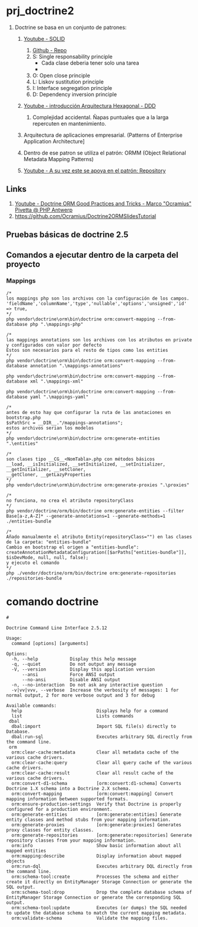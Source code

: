 # prj_doctrine2

1.  Doctrine se basa en un conjunto de patrones:

    1.  [Youtube - SOLID ](https://www.youtube.com/watch?v=xrZ5KYw5_Zw)
        1.  [Github - Repo](https://github.com/leomicheloni/SOLID-Principles-examples)
        1.  S: Single responsability principle
            -   Cada clase deberia tener solo una tarea
            -
        2.  O: Open close principle
        4.  L: Liskov sustitution principle
        5.  I: Interface segregation principle
        6.  D: Dependency inversion principle

    2.  [Youtube - introducción Arquitectura Hexagonal - DDD](https://www.youtube.com/watch?v=GZ9ic9QSO5U)
        1.  Complejidad accidental. Ñapas puntuales que a la larga repercuten en mantenimiento.
        
    3.  Arquitectura de aplicaciones empresarial. (Patterns of Enterprise Application Architecture]
    4.  Dentro de ese patron se utiliza el patrón: ORMM (Object Relational Metadata Mapping Patterns)
    5.  [Youtube - A su vez este se apoya en el patrón: Repository](https://www.youtube.com/watch?v=mb6bwnEaZ3U)

## Links
1. [Youtube - Doctrine ORM Good Practices and Tricks - Marco "Ocramius" Pivetta @ PHP Antwerp](https://www.youtube.com/watch?v=j4nS_dGxxs8)
2. https://github.com/Ocramius/Doctrine2ORMSlidesTutorial

## Pruebas básicas de doctrine 2.5


## Comandos a ejecutar dentro de la carpeta del proyecto

### Mappings
```
/*
los mappings php son los archivos con la configuración de los campos.
'fieldName','columnName','type','nullable','options','unsigned','id' => true,
*/
php vendor\doctrine\orm\bin\doctrine orm:convert-mapping --from-database php ".\mappings-php"

/*
las mappings annotations son los archivos con los atributos en private y configurados con valor por defecto
Estos son necesarios para el resto de tipos como los entities
*/
php vendor\doctrine\orm\bin\doctrine orm:convert-mapping --from-database annotation ".\mappings-annotations"

php vendor\doctrine\orm\bin\doctrine orm:convert-mapping --from-database xml ".\mappings-xml"

php vendor\doctrine\orm\bin\doctrine orm:convert-mapping --from-database yaml ".\mappings-yaml"

/*
antes de esto hay que configurar la ruta de las anotaciones en bootstrap.php
$sPathSrc = __DIR__."/mappings-annotations";
estos archivos serian los modelos
*/
php vendor\doctrine\orm\bin\doctrine orm:generate-entities ".\entities"

/*
son clases tipo __CG__<NomTabla>.php con métodos básicos 
__load, __isInitialized, __setInitialized, __setInitializer, __getInitializer, __setCloner,
__getCloner, __getLazyProperties
*/
php vendor\doctrine\orm\bin\doctrine orm:generate-proxies ".\proxies"

/*
no funciona, no crea el atributo repositoryClass
*/
php vendor/doctrine/orm/bin/doctrine orm:generate-entities --filter Base[a-z,A-Z]* --generate-annotations=1 --generate-methods=1  ./entities-bundle

/*
Añado manualmente el atributo Entity(repositoryClass="") en las clases de la carpeta: "entities-bundle"
Cambio en bootstrap el origen a "entities-bundle":
createAnnotationMetadataConfiguration([$arPaths["entities-bundle"]], $isDevMode, null, null, false);
y ejecuto el comando
*/
php ./vendor/doctrine/orm/bin/doctrine orm:generate-repositories ./repositories-bundle

```

# comando doctrine
```
# 

Doctrine Command Line Interface 2.5.12

Usage:
  command [options] [arguments]

Options:
  -h, --help            Display this help message
  -q, --quiet           Do not output any message
  -V, --version         Display this application version
      --ansi            Force ANSI output
      --no-ansi         Disable ANSI output
  -n, --no-interaction  Do not ask any interactive question
  -v|vv|vvv, --verbose  Increase the verbosity of messages: 1 for normal output, 2 for more verbose output and 3 for debug

Available commands:
  help                            Displays help for a command
  list                            Lists commands
 dbal
  dbal:import                     Import SQL file(s) directly to Database.
  dbal:run-sql                    Executes arbitrary SQL directly from the command line.
 orm
  orm:clear-cache:metadata        Clear all metadata cache of the various cache drivers.
  orm:clear-cache:query           Clear all query cache of the various cache drivers.
  orm:clear-cache:result          Clear all result cache of the various cache drivers.
  orm:convert-d1-schema           [orm:convert:d1-schema] Converts Doctrine 1.X schema into a Doctrine 2.X schema.
  orm:convert-mapping             [orm:convert:mapping] Convert mapping information between supported formats.
  orm:ensure-production-settings  Verify that Doctrine is properly configured for a production environment.
  orm:generate-entities           [orm:generate:entities] Generate entity classes and method stubs from your mapping information.
  orm:generate-proxies            [orm:generate:proxies] Generates proxy classes for entity classes.
  orm:generate-repositories       [orm:generate:repositories] Generate repository classes from your mapping information.
  orm:info                        Show basic information about all mapped entities
  orm:mapping:describe            Display information about mapped objects
  orm:run-dql                     Executes arbitrary DQL directly from the command line.
  orm:schema-tool:create          Processes the schema and either create it directly on EntityManager Storage Connection or generate the SQL output.
  orm:schema-tool:drop            Drop the complete database schema of EntityManager Storage Connection or generate the corresponding SQL output.
  orm:schema-tool:update          Executes (or dumps) the SQL needed to update the database schema to match the current mapping metadata.
  orm:validate-schema             Validate the mapping files.
```

